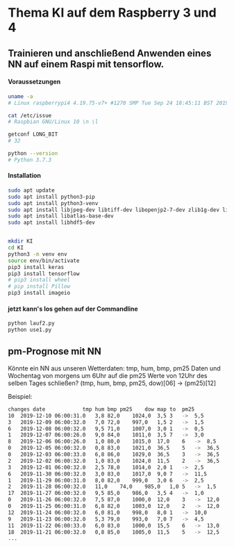 # Thema KI auf dem Raspberry 3 und 4

## Trainieren und anschließend Anwenden eines NN auf einem Raspi mit tensorflow.

#### Voraussetzungen

``` bash
uname -a
# Linux raspberrypi4 4.19.75-v7+ #1270 SMP Tue Sep 24 18:45:11 BST 2019 armv7l GNU/Linux

cat /etc/issue
# Raspbian GNU/Linux 10 \n \l

getconf LONG_BIT
# 32

python --version
# Python 3.7.3
```

#### Installation

``` bash
sudo apt update
sudo apt install python3-pip
sudo apt install python3-venv
sudo apt install libjpeg-dev libtiff-dev libopenjp2-7-dev zlib1g-dev libfreetype6-dev liblcms2-dev libwebp-dev tcl8.6-dev tk8.6-dev python-tk libharfbuzz-dev libfribidi-dev
sudo apt install libatlas-base-dev
sudo apt install libhdf5-dev


mkdir KI
cd KI
python3 -m venv env
source env/bin/activate
pip3 install keras
pip3 install tensorflow
# pip3 install wheel
# pip install Pillow
pip3 install imageio

```

#### jetzt kann's los gehen auf der Commandline

``` bash
python lauf2.py 
python use1.py 
```


## pm-Prognose mit NN 
Könnte ein NN aus unseren Wetterdaten: tmp, hum, bmp, pm25 Daten und Wochentag von morgens um 6Uhr auf die pm25 Werte von 12Uhr des selben Tages schließen?
(tmp, hum, bmp, pm25, dow)[06] -> (pm25)[12]

Beispiel:

``` bash
changes	date			tmp	hum	bmp	pm25	dow	map to	pm25
10	2019-12-10 06:00:31.0	3,8	82,0	1024,0	3,5	3	-> 	5,5
3	2019-12-09 06:00:32.0	7,0	72,0	997,0	1,5	2	-> 	1,5
6	2019-12-08 06:00:32.0	9,5	71,0	1007,0	3,0	1	-> 	0,5
1	2019-12-07 06:00:26.0	9,0	84,0	1011,0	3,5	7	-> 	3,0
8	2019-12-06 06:00:26.0	1,0	80,0	1015,0	17,0	6	-> 	8,5
0	2019-12-05 06:00:32.0	0,8	83,0	1021,0	36,5	5	-> 	36,5
0	2019-12-03 06:00:33.0	6,8	86,0	1029,0	36,5	3	-> 	36,5
2	2019-12-02 06:00:32.0	1,0	83,0	1024,0	11,5	2	-> 	36,5
3	2019-12-01 06:00:32.0	2,5	78,0	1014,0	2,0	1	-> 	2,5
6	2019-11-30 06:00:32.0	3,0	83,0	1017,0	9,0	7	-> 	11,5
1	2019-11-29 06:00:31.0	8,0	82,0	999,0	3,0	6	-> 	2,5
2	2019-11-28 06:00:32.0	11,0	74,0	985,0	1,0	5	-> 	1,5
17	2019-11-27 06:00:32.0	9,5	85,0	986,0	3,5	4	-> 	1,0
0	2019-11-26 06:00:32.0	7,5	87,0	1000,0	12,0	3	-> 	12,0
0	2019-11-25 06:00:31.0	6,8	82,0	1003,0	12,0	2	-> 	12,0
12	2019-11-24 06:00:32.0	6,0	81,0	998,0	8,0	1	-> 	10,0
9	2019-11-23 06:00:32.0	5,3	79,0	993,0	7,0	7	-> 	4,5
11	2019-11-22 06:00:33.0	6,0	83,0	1000,0	15,5	6	-> 	13,0
18	2019-11-21 06:00:32.0	0,8	85,0	1005,0	11,5	5	-> 	12,5
...
```


